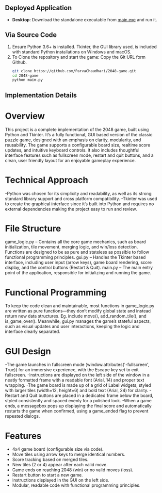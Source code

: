 ## Deployed Application

- **Desktop**: Download the standalone executable from [main.exe](https://github.com/your-username/2048-game/raw/main/dist/main.exe) and run it.

## Via Source Code

1. Ensure Python 3.6+ is installed. Tkinter, the GUI library used, is included with standard Python installations on Windows and macOS.
2. To Clone the repository and start the game:
   Copy the Git URL form Github.
   ```bash
   git clone https://github.com/ParvaChaudhari/2048-game.git
   cd 2048-game
   python main.py
   ```

## Implementation Details

# Overview

This project is a complete implementation of the 2048 game, built using Python and Tkinter. It’s a fully functional, GUI based version of the classic puzzle game, designed with an emphasis on clarity, modularity, and reusability. The game supports a configurable board size, realtime score updates, and intuitive keyboard controls. It also includes thoughtful interface features such as fullscreen mode, restart and quit buttons, and a clean, user friendly layout for an enjoyable gameplay experience.

# Technical Approach

-Python was chosen for its simplicity and readability, as well as its strong standard library support and cross platform compatibility.
-Tkinter was used to create the graphical interface since it’s built into Python and requires no external dependencies making the project easy to run and review.

# File Structure

game_logic.py – Contains all the core game mechanics, such as board initialization, tile movement, merging logic, and win/loss detection. Functions are designed to be as pure and stateless as possible to follow functional programming principles.
gui.py – Handles the Tkinter based interface, including user input (arrow keys), game board rendering, score display, and the control buttons (Restart & Quit).
main.py – The main entry point of the application, responsible for initializing and running the game.

# Functional Programming

To keep the code clean and maintainable, most functions in game_logic.py are written as pure functions—they don’t modify global state and instead return new data structures. Eg. include move(), add_random_tile(), and is_game_over().
Meanwhile, gui.py manages the game’s stateful aspects, such as visual updates and user interactions, keeping the logic and interface clearly separated.

# GUI Design

-The game launches in fullscreen mode (window.attributes('-fullscreen', True)) for an immersive experience, with the Escape key set to exit fullscreen.
-Instructions are displayed on the left side of the window in a neatly formatted frame with a readable font (Arial, 14) and proper text wrapping.
-The game board is made up of a grid of Label widgets, styled with larger tiles (width=12, height=6) and bold text (Arial, 24) for clarity.
-Restart and Quit buttons are placed in a dedicated frame below the board, styled consistently and spaced evenly for a polished look.
-When a game ends, a messagebox pops up displaying the final score and automatically restarts the game when confirmed, using a game_ended flag to prevent repeated dialogs.

# Features

- 4x4 game board (configurable size via code).
- Move tiles using arrow keys to merge identical numbers.
- Score tracking based on merged tiles.
- New tiles (2 or 4) appear after each valid move.
- Game ends on reaching 2048 (win) or no valid moves (loss).
- Restart button to start a new game.
- Instructions displayed in the GUI on the left side.
- Modular, readable code with functional programming principles.
